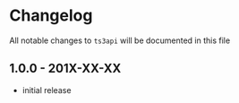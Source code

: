 # Changelog

All notable changes to `ts3api` will be documented in this file

## 1.0.0 - 201X-XX-XX

- initial release
